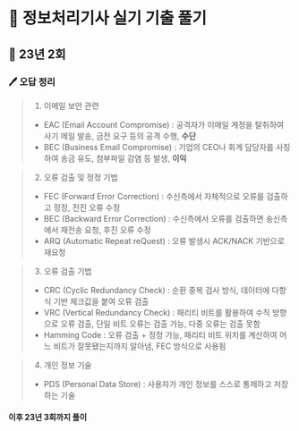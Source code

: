 # 📌 정보처리기사 실기 기출 풀기

## 📖 23년 2회

### 🖊️ 오답 정리

> 1. 이메일 보안 관련
> - EAC (Email Account Compromise)
: 공격자가 이메일 계정을 탈취하여 사기 메일 발송, 금전 요구 등의 공격 수행, **수단**
> - BEC (Business Email Compromise)
: 기업의 CEO나 회계 담당자를 사칭하여 송금 유도, 첨부파일 감염 등 발생, **이익**  

> 2. 오류 검출 및 정정 기법
> - FEC (Forward Error Correction)
: 수신측에서 자체적으로 오류를 검출하고 정정, 전진 오류 수정
> - BEC (Backward Error Correction)
: 수신측에서 오류를 검출하면 송신측에서 재전송 요청, 후진 오류 수정
> - ARQ (Automatic Repeat reQuest)
: 오류 발생시 ACK/NACK 기반으로 재요청

> 3. 오류 검출 기법
> - CRC (Cyclic Redundancy Check)
: 순환 중복 검사 방식, 데이터에 다항식 기반 체크값을 붙여 오류 검출
> - VRC (Vertical Redundancy Check)
: 패리티 비트를 활용하여 수직 방향으로 오류 검출, 단일 비트 오류는 검출 가능, 다중 오류는 검출 못함
> - Hamming Code
: 오류 검출 + 정정 가능, 패리티 비트 위치를 계산하여 어느 비트가 잘못됐는지까지 알아냄, FEC 방식으로 사용됨

> 4. 개인 정보 기술
> - PDS (Personal Data Store)
: 사용자가 개인 정보를 스스로 통제하고 저장하는 기술

#### 이후 23년 3회까지 풀이
